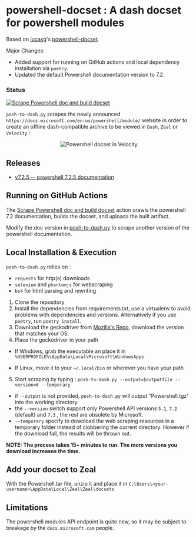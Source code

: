 # powershell-docset : A dash docset for powershell modules

Based on [lucasg](https://github.com/lucasg)'s [powershell-docset](https://github.com/lucasg/powershell-docset).

Major Changes:
- Added support for running on GitHub actions and local dependency installation via `poetry`.
- Updated the default Powershell documentation version to 7.2.

### Status

[![Scrape Powershell doc and build docset](https://github.com/tddschn/powershell-docset/actions/workflows/scrape-and-build.yaml/badge.svg)](https://github.com/tddschn/powershell-docset/actions/workflows/scrape-and-build.yaml)
<!-- [![Build Status](https://travis-ci.org/lucasg/powershell-docset.svg?branch=master)](https://travis-ci.org/lucasg/powershell-docset) -->

`posh-to-dash.py` scrapes the newly announced `https://docs.microsoft.com/en-us/powershell/module/` website in order to create an offline dash-compatible archive to be viewed in `Dash`, `Zeal` or `Velocity` :

<p align="center">
<img alt="Powershell docset in Velocity" src="screenshots/posh-docset.PNG"/>
</p>

## Releases

<!-- - [v0.1 -- Minimal working version](https://github.com/lucasg/powershell-docset/releases/tag/v0.1)
- [v0.2 -- Offline mode supported](https://github.com/lucasg/powershell-docset/releases/tag/v0.2)
- [v0.3 -- travis setup](https://github.com/lucasg/powershell-docset/releases/tag/v0.3)
- [v0.4 -- user contributed docset](https://github.com/lucasg/powershell-docset/releases/tag/v0.4)
- [v0.5 -- versioned docsets](https://github.com/lucasg/powershell-docset/releases/tag/v0.5)
- [v0.6 -- windows 10 modules documentation](https://github.com/lucasg/powershell-docset/releases/tag/v0.6) -->
<!-- - [v0.7.2 -- powershell 7.1 documentation](https://github.com/lucasg/powershell-docset/releases/tag/v0.7.2) -->
- [v7.2.5 -- powershell 7.2.5 documentation](https://github.com/tddschn/powershell-docset/releases/tag/v7.2.5)

## Running on GitHub Actions

The [Scrape Powershell doc and build docset](https://github.com/tddschn/powershell-docset/actions/workflows/scrape-and-build.yaml) action crawls the powershell 7.2 documentation, builds the docset, and uploads the built artifact.

Modify the doc version in [posh-to-dash.py](./posh-to-dash.py) to scrape another version of the powershell documentation.
## Local Installation & Execution

`posh-to-dash.py` relies on :

- `requests` for http(s) downloads
- `selenium` and `phantomjs` for webscraping
- `bs4` for html parsing and rewriting

1. Clone the repository
2. Install the dependencies from requirements.txt, use a virtualenv to avoid problems with dependencies and versions. Alternatively if you use `poetry`, run `poetry install`.
3. Download the geckodriver from [Mozilla's Repo](https://github.com/mozilla/geckodriver/releases), download the version that matches your OS.
4. Place the geckodriver in your path

- If Windows, grab the executable an place it in `%USERPROFILE%\AppData\Local\Microsoft\WindowsApps`

- If Linux, move it to your `~/.local/bin` or wherever you have your path

5. Start scraping by typing : `posh-to-dash.py --output=$outputfile --version=6 --temporary`

- if `--output` is not provided, `posh-to-dash.py` will output "Powershell.tgz' into the working directory
- the `--version` switch support only Powershell API versions `5.1`, `7.2` (default) and `7.3` , the rest are obsolete by Microsoft.
- `--temporary` specify to download the web scraping resources in a temporary folder instead of clobbering the current directory. However if the download fail, the results will be thrown out.

**NOTE: The process takes 15+ minutes to run. The more versions you download increases the time.**

## Add your docset to Zeal

With the Powershell.tar file, unzip it and place it in `C:\Users\<your-username>\AppData\Local\Zeal\Zeal\docsets`

## Limitations

The powershell modules API endpoint is quite new, so it may be subject to breakage by the `docs.microsoft.com` people.
